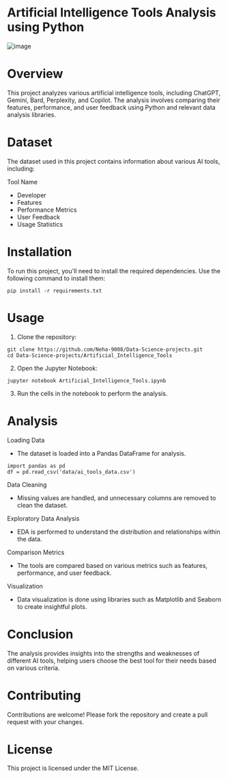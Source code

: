 # Artificial Intelligence Tools Analysis using Python
 ![image](https://github.com/user-attachments/assets/64688052-6623-4634-b25f-a14656ddffa5)


# Overview
This project analyzes various artificial intelligence tools, including ChatGPT, Gemini, Bard, Perplexity, and Copilot. The analysis involves comparing their features, performance, and user feedback using Python and relevant data analysis libraries.

# Dataset
The dataset used in this project contains information about various AI tools, including:

Tool Name
- Developer
- Features
- Performance Metrics
- User Feedback
- Usage Statistics

# Installation
To run this project, you'll need to install the required dependencies. Use the following command to install them:

```
pip install -r requirements.txt
```
# Usage
1. Clone the repository:
```
git clone https://github.com/Neha-9008/Data-Science-projects.git
cd Data-Science-projects/Artificial_Intelligence_Tools
```
2. Open the Jupyter Notebook:
```
jupyter notebook Artificial_Intelligence_Tools.ipynb
```
3. Run the cells in the notebook to perform the analysis.

# Analysis
Loading Data
- The dataset is loaded into a Pandas DataFrame for analysis.
```
import pandas as pd
df = pd.read_csv('data/ai_tools_data.csv')
```

Data Cleaning
- Missing values are handled, and unnecessary columns are removed to clean the dataset.

Exploratory Data Analysis
- EDA is performed to understand the distribution and relationships within the data.

Comparison Metrics
- The tools are compared based on various metrics such as features, performance, and user feedback.

Visualization
- Data visualization is done using libraries such as Matplotlib and Seaborn to create insightful plots.

# Conclusion
The analysis provides insights into the strengths and weaknesses of different AI tools, helping users choose the best tool for their needs based on various criteria.

# Contributing
Contributions are welcome! Please fork the repository and create a pull request with your changes.

# License
This project is licensed under the MIT License.

